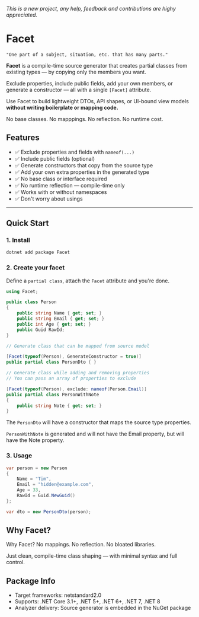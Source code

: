 _This is a new project, any help, feedback and contributions are highy appreciated._

# Facet

```
"One part of a subject, situation, etc. that has many parts."
```

**Facet** is a compile-time source generator that creates partial classes from existing types — by copying only the members you want.

Exclude properties, include public fields, add your own members, or generate a constructor — all with a single `[Facet]` attribute.

Use Facet to build lightweight DTOs, API shapes, or UI-bound view models **without writing boilerplate or mapping code.**

No base classes. No mapppings. No reflection. No runtime cost.

## Features

- :white_check_mark: Exclude properties and fields with `nameof(...)`
- :white_check_mark: Include public fields (optional)
- :white_check_mark: Generate constructors that copy from the source type
- :white_check_mark: Add your own extra properties in the generated type
- :white_check_mark: No base class or interface required
- :white_check_mark: No runtime reflection — compile-time only
- :white_check_mark: Works with or without namespaces
- :white_check_mark: Don't worry about usings

---

## Quick Start

### 1. Install

```bash
dotnet add package Facet
```

### 2. Create your facet

Define a `partial class`, attach the `Facet` attribute and you're done.
```csharp
using Facet;

public class Person
{
    public string Name { get; set; }
    public string Email { get; set; }
    public int Age { get; set; }
    public Guid RawId;
}

// Generate class that can be mapped from source model

[Facet(typeof(Person), GenerateConstructor = true)]
public partial class PersonDto { }

// Generate class while adding and removing properties
// You can pass an array of properties to exclude

[Facet(typeof(Person), exclude: nameof(Person.Email)]
public partial class PersonWithNote 
{
    public string Note { get; set; }
}
```

The `PersonDto` will have a constructor that maps the source type properties.

`PersonWithNote` is generated and will not have the Email property, but will have the Note property.

### 3. Usage

```csharp
var person = new Person
{
    Name = "Tim",
    Email = "hidden@example.com",
    Age = 33,
    RawId = Guid.NewGuid()
};

var dto = new PersonDto(person);
```

## Why Facet?

Why Facet?
No mappings. No reflection. No bloated libraries.

Just clean, compile-time class shaping — with minimal syntax and full control.

## Package Info

- Target frameworks: netstandard2.0
- Supports: .NET Core 3.1+, .NET 5+, .NET 6+, .NET 7, .NET 8
- Analyzer delivery: Source generator is embedded in the NuGet package
